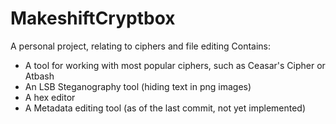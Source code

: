# MakeshiftCryptbox
A personal project, relating to ciphers and file editing
Contains:
- A tool for working with most popular ciphers, such as Ceasar's Cipher or Atbash
- An LSB Steganography tool (hiding text in png images)
- A hex editor
- A Metadata editing tool (as of the last commit, not yet implemented)

